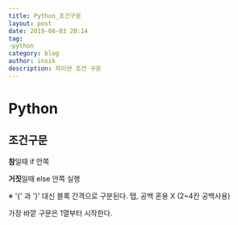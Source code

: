 ```yaml
---
title: Python_조건구문
layout: post
date: 2019-08-03 20:14
tag:
-python
category: blog
author: insik
description: 파이썬 조건 구문
---
```


# Python

## 조건구문

**참**일때 if 안쪽

**거짓**일때 else 안쪽 실행



※ '{' 과 '}' 대신 블록 간격으로 구분된다. 탭, 공백 혼용 X (2~4칸 공백사용)

가장 바깥 구문은 1열부터 시작한다.